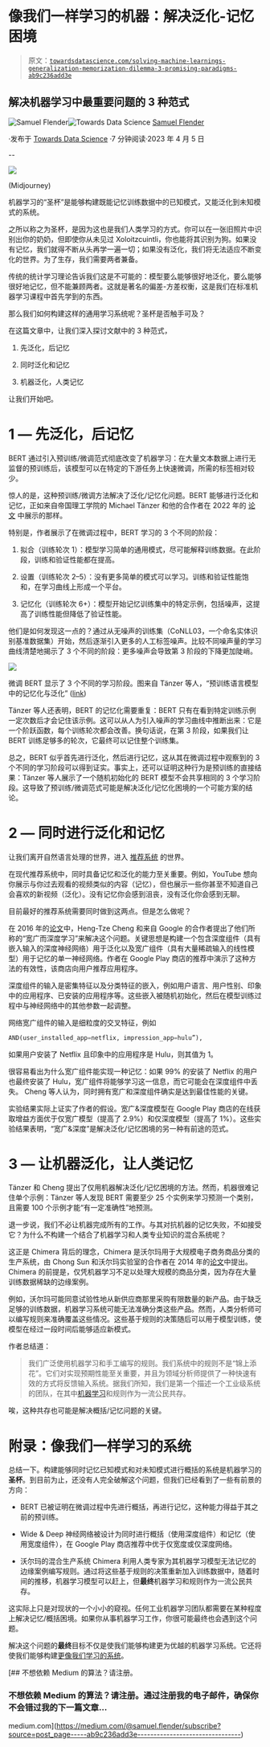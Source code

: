 # 像我们一样学习的机器：解决泛化-记忆困境

> 原文：[`towardsdatascience.com/solving-machine-learnings-generalization-memorization-dilemma-3-promising-paradigms-ab9c236add3e`](https://towardsdatascience.com/solving-machine-learnings-generalization-memorization-dilemma-3-promising-paradigms-ab9c236add3e)

## 解决机器学习中最重要问题的 3 种范式

[](https://medium.com/@samuel.flender?source=post_page-----ab9c236add3e--------------------------------)![Samuel Flender](https://medium.com/@samuel.flender?source=post_page-----ab9c236add3e--------------------------------)[](https://towardsdatascience.com/?source=post_page-----ab9c236add3e--------------------------------)![Towards Data Science](https://towardsdatascience.com/?source=post_page-----ab9c236add3e--------------------------------) [Samuel Flender](https://medium.com/@samuel.flender?source=post_page-----ab9c236add3e--------------------------------)

·发布于 [Towards Data Science](https://towardsdatascience.com/?source=post_page-----ab9c236add3e--------------------------------) ·7 分钟阅读·2023 年 4 月 5 日

--

![](img/d07a01c4830a1e5c49f4bbf135d147d5.png)

(Midjourney)

机器学习的“圣杯”是能够构建既能记忆训练数据中的已知模式，又能泛化到未知模式的系统。

之所以称之为圣杯，是因为这也是我们人类学习的方式。你可以在一张旧照片中识别出你的奶奶，但即使你从未见过 Xoloitzcuintli，你也能将其识别为狗。如果没有记忆，我们就得不断从头再学一遍一切；如果没有泛化，我们将无法适应不断变化的世界。为了生存，我们需要两者兼备。

传统的统计学习理论告诉我们这是不可能的：模型要么能够很好地泛化，要么能够很好地记忆，但不能兼顾两者。这就是著名的偏差-方差权衡，这是我们在标准机器学习课程中首先学到的东西。

那么我们如何构建这样的通用学习系统呢？圣杯是否触手可及？

在这篇文章中，让我们深入探讨文献中的 3 种范式，

1.  先泛化，后记忆

1.  同时泛化和记忆

1.  机器泛化，人类记忆

让我们开始吧。

# 1 — 先泛化，后记忆

BERT 通过引入预训练/微调范式彻底改变了机器学习：在大量文本数据上进行无监督的预训练后，该模型可以在特定的下游任务上快速微调，所需的标签相对较少。

惊人的是，这种预训练/微调方法解决了泛化/记忆化问题。BERT 能够进行泛化和记忆，正如来自帝国理工学院的 Michael Tänzer 和他的合作者在 2022 年的 [论文](https://aclanthology.org/2022.acl-long.521/) 中展示的那样。

特别是，作者展示了在微调过程中，BERT 学习的 3 个不同的阶段：

1.  拟合（训练轮次 1）：模型学习简单的通用模式，尽可能解释训练数据。在此阶段，训练和验证性能都在提高。

1.  设置（训练轮次 2–5）：没有更多简单的模式可以学习。训练和验证性能饱和，在学习曲线上形成一个平台。

1.  记忆化（训练轮次 6+）：模型开始记忆训练集中的特定示例，包括噪声，这提高了训练性能但降低了验证性能。

他们是如何发现这一点的？通过从无噪声的训练集（CoNLL03，一个命名实体识别基准数据集）开始，然后逐渐引入更多的人工标签噪声。比较不同噪声量的学习曲线清楚地揭示了 3 个不同的阶段：更多噪声会导致第 3 阶段的下降更加陡峭。

![](img/a4f7edec8029dad338c529bd40303703.png)

微调 BERT 显示了 3 个不同的学习阶段。图来自 Tänzer 等人，“预训练语言模型中的记忆化与泛化” ([link](https://aclanthology.org/2022.acl-long.521/))

Tänzer 等人还表明，BERT 的记忆化需要重复：BERT 只有在看到特定训练示例一定次数后才会记住该示例。这可以从人为引入噪声的学习曲线中推断出来：它是一个阶跃函数，每个训练轮次都会改善。换句话说，在第 3 阶段，如果我们让 BERT 训练足够多的轮次，它最终可以记住整个训练集。

总之，BERT 似乎首先进行泛化，然后进行记忆，这从其在微调过程中观察到的 3 个不同的学习阶段可以得到证实。事实上，还可以证明这种行为是预训练的直接结果：Tänzer 等人展示了一个随机初始化的 BERT 模型不会共享相同的 3 个学习阶段。这导致了预训练/微调范式可能是解决泛化/记忆化困境的一个可能方案的结论。

# 2 — 同时进行泛化和记忆

让我们离开自然语言处理的世界，进入 [推荐系统](https://medium.com/towards-data-science/biases-in-recommender-systems-top-challenges-and-recent-breakthroughs-edcda59d30bf) 的世界。

在现代推荐系统中，同时具备记忆和泛化的能力至关重要。例如，YouTube 想向你展示与你过去观看的视频类似的内容（记忆），但也展示一些你甚至不知道自己会喜欢的新视频（泛化）。没有记忆你会感到沮丧，没有泛化你会感到无聊。

目前最好的推荐系统需要同时做到这两点。但是怎么做呢？

在 2016 年的[论文](https://arxiv.org/abs/1606.07792)中，Heng-Tze Cheng 和来自 Google 的合作者提出了他们所称的“宽广而深度学习”来解决这个问题。关键思想是构建一个包含深度组件（具有嵌入输入的深度神经网络）用于泛化以及宽广组件（具有大量稀疏输入的线性模型）用于记忆的单一神经网络。作者在 Google Play 商店的推荐中演示了这种方法的有效性，该商店向用户推荐应用程序。

深度组件的输入是密集特征以及分类特征的嵌入，例如用户语言、用户性别、印象中的应用程序、已安装的应用程序等。这些嵌入被随机初始化，然后在模型训练过程中与神经网络中的其他参数一起调整。

网络宽广组件的输入是细粒度的交叉特征，例如

```py
AND(user_installed_app=netflix, impression_app=hulu”),
```

如果用户安装了 Netflix 且印象中的应用程序是 Hulu，则其值为 1。

很容易看出为什么宽广组件能实现一种记忆：如果 99% 的安装了 Netflix 的用户也最终安装了 Hulu，宽广组件将能够学习这一信息，而它可能会在深度组件中丢失。 Cheng 等人认为，同时拥有宽广和深度组件确实是达到最佳性能的关键。

实验结果实际上证实了作者的假设。宽广&深度模型在 Google Play 商店的在线获取增益方面优于仅宽广模型（提高了 2.9%）和仅深度模型（提高了 1%）。这些实验结果表明，“宽广&深度”是解决泛化/记忆困境的另一种有前途的范式。

# 3 — 让机器泛化，让人类记忆

Tänzer 和 Cheng 提出了仅用机器解决泛化/记忆困境的方法。然而，机器很难记住单个示例：Tänzer 等人发现 BERT 需要至少 25 个实例来学习预测一个类别，且需要 100 个示例才能“有一定准确性”地预测。

退一步说，我们不必让机器完成所有的工作。与其对抗机器的记忆失败，不如接受它？为什么不构建一个结合了机器学习和人类专业知识的混合系统呢？

这正是 Chimera 背后的理念，Chimera 是沃尔玛用于大规模电子商务商品分类的生产系统，由 Chong Sun 和沃尔玛实验室的合作者在 2014 年的[论文](https://pages.cs.wisc.edu/~anhai/papers/chimera-vldb14.pdf)中提出。Chimera 的前提是，仅凭机器学习不足以处理大规模的商品分类，因为存在大量训练数据稀缺的边缘案例。

例如，沃尔玛可能同意试验性地从新供应商那里采购有限数量的新产品。由于缺乏足够的训练数据，机器学习系统可能无法准确分类这些产品。然而，人类分析师可以编写规则来准确覆盖这些情况。这些基于规则的决策随后可以用于模型训练，使模型在经过一段时间后能够适应新模式。

作者总结道：

> 我们广泛使用机器学习和手工编写的规则。我们系统中的规则不是“锦上添花”。它们对实现预期性能至关重要，并且为领域分析师提供了一种快速有效的方式将反馈输入系统。据我们所知，我们是第一个描述一个工业级系统的团队，在其中[机器学习](https://medium.com/towards-data-science/the-origin-of-intelligent-behavior-3d3f2f659dc2)和规则作为一流公民共存。

唉，这种共存也可能是解决概括/记忆问题的关键。

# 附录：像我们一样学习的系统

总结一下。构建能够同时记忆已知模式和对未知模式进行概括的系统是机器学习的**圣杯**。到目前为止，还没有人完全破解这个问题，但我们已经看到了一些有前景的方向：

+   BERT 已被证明在微调过程中先进行概括，再进行记忆，这种能力得益于其之前的预训练。

+   Wide & Deep 神经网络被设计为同时进行概括（使用深度组件）和记忆（使用宽度组件），在 Google Play 商店推荐中优于仅宽度或仅深度网络。

+   沃尔玛的混合生产系统 Chimera 利用人类专家为其机器学习模型无法记忆的边缘案例编写规则。通过将这些基于规则的决策重新加入训练数据中，随着时间的推移，机器学习模型可以赶上，但**最终**机器学习和规则作为一流公民共存。

这实际上只是对现状的一个小小的窥视。任何工业机器学习团队都需要在某种程度上解决记忆/概括困境。如果你从事机器学习工作，你很可能最终也会遇到这个问题。

解决这个问题的**最终**目标不仅是使我们能够构建更为优越的机器学习系统。它还将使我们能够构建[更像我们学习的系统](https://medium.com/towards-data-science/the-origin-of-intelligent-behavior-3d3f2f659dc2)。

[](https://medium.com/@samuel.flender/subscribe?source=post_page-----ab9c236add3e--------------------------------) [## 不想依赖 Medium 的算法？请注册。

### 不想依赖 Medium 的算法？请注册。通过注册我的电子邮件，确保你不会错过我的下一篇文章…

medium.com](https://medium.com/@samuel.flender/subscribe?source=post_page-----ab9c236add3e--------------------------------)
